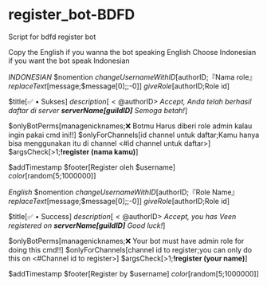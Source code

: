 # register_bot-BDFD
Script for bdfd register bot

Copy the English if you wanna the bot speaking English
Choose Indonesian if you want the bot speak Indonesian

*INDONESIAN*
$nomention
$changeUsernameWithID[$authorID;『Nama role』$replaceText[$message;$message[0];;-0]]
$giveRole[$authorID;Role id]
 
$title[✅ • Sukses]
$description[<@$authorID> _Accept, Anda telah berhasil daftar di server **$serverName[$guildID]** Semoga betah!_]
 
$onlyBotPerms[managenicknames;❌ Botmu Harus diberi role admin kalau ingin pakai cmd ini!!]
$onlyForChannels[id channel untuk daftar;Kamu hanya bisa menggunakan itu di channel <#id channel untuk daftar>]
$argsCheck[>1;**!register (nama kamu)**]
 
$addTimestamp
$footer[Register oleh $username]
$color[$random[5;1000000]]

*English*
$nomention
$changeUsernameWithID[$authorID;『Role Name』$replaceText[$message;$message[0];;-0]]
$giveRole[$authorID;Role id]
 
$title[✅ • Success]
$description[<@$authorID> _Accept, you has Veen registered on **$serverName[$guildID]** Good luck!_]
 
$onlyBotPerms[managenicknames;❌ Your bot must have admin role for doing this cmd!!]
$onlyForChannels[channel id to register;you can only do this on <#Channel id to register>]
$argsCheck[>1;**!register (your name)**]
 
$addTimestamp
$footer[Register by $username]
$color[$random[5;1000000]]
